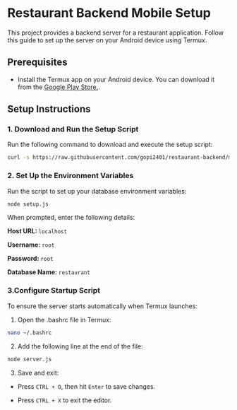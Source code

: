# Restaurant Backend Mobile Setup

This project provides a backend server for a restaurant application. Follow this guide to set up the server on your Android device using Termux.

## Prerequisites

- Install the Termux app on your Android device. You can download it from the [Google Play Store.](https://play.google.com/store/apps/details?id=com.termux&pcampaignid=web_share).

## Setup Instructions

### 1. Download and Run the Setup Script

Run the following command to download and execute the setup script:

```bash
curl -s https://raw.githubusercontent.com/gopi2401/restaurant-backend/main/setup.sh | bash
```

### 2. Set Up the Environment Variables

Run the script to set up your database environment variables:

```bash
node setup.js
```

When prompted, enter the following details:

<b>Host URL: </b>`localhost`

<b>Username: </b>`root`

<b>Password: </b>`root`

<b>Database Name: </b>`restaurant`

### 3.Configure Startup Script

To ensure the server starts automatically when Termux launches:

1. Open the .bashrc file in Termux:

```bash
nano ~/.bashrc
```

2. Add the following line at the end of the file:

```bash
node server.js
```

3. Save and exit:

- Press `CTRL + O`, then hit `Enter` to save changes.

- Press `CTRL + X` to exit the editor.
